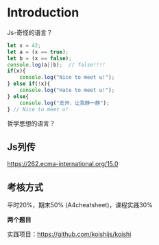 # Introduction

Js-奇怪的语言？
```javascript
let x = 42;
let a = (x == true);
let b = (x == false);
console.log(a||b);  // false!!!!
if(x){
    console.log("Nice to meet u!");
} else if(!x){
    console.log("Hate to meet u!");
} else{
    console.log("走开，让我静一静");
} // Nice to meet u!
```

哲学思想的语言？

## Js列传
https://262.ecma-international.org/15.0

## 考核方式
平时20%，期末50% (A4cheatsheet)，课程实践30%

**两个题目**

实践项目：https://github.com/koishijs/koishi

